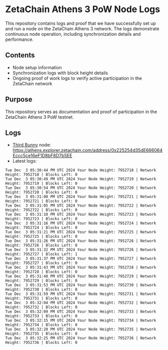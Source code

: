 # ZetaChain Athens 3 PoW Node Logs
This repository contains logs and proof that we have successfully set up and run a node on the ZetaChain Athens 3 network. The logs demonstrate continuous node operation, including synchronization details and performance.

## Contents
- Node setup information
- Synchronization logs with block height details
- Ongoing proof of work logs to verify active participation in the ZetaChain network

## Purpose
This repository serves as documentation and proof of participation in the ZetaChain Athens 3 PoW testnet.

## Logs

- [Third Bunny](https://thirdbunny.xyz/) node: https://athens.explorer.zetachain.com/address/0x225254d35dE666064Eccc5ce16eF1D8bF8D7b5EE
- Latest logs:
```
Tue Dec  3 05:30:44 PM UTC 2024 Your Node Height: 7952718 | Network Height: 7952718 | Blocks Left: 0
Tue Dec  3 05:30:49 PM UTC 2024 Your Node Height: 7952719 | Network Height: 7952719 | Blocks Left: 0
Tue Dec  3 05:30:54 PM UTC 2024 Your Node Height: 7952720 | Network Height: 7952720 | Blocks Left: 0
Tue Dec  3 05:31:00 PM UTC 2024 Your Node Height: 7952721 | Network Height: 7952721 | Blocks Left: 0
Tue Dec  3 05:31:05 PM UTC 2024 Your Node Height: 7952722 | Network Height: 7952722 | Blocks Left: 0
Tue Dec  3 05:31:10 PM UTC 2024 Your Node Height: 7952723 | Network Height: 7952723 | Blocks Left: 0
Tue Dec  3 05:31:16 PM UTC 2024 Your Node Height: 7952724 | Network Height: 7952724 | Blocks Left: 0
Tue Dec  3 05:31:21 PM UTC 2024 Your Node Height: 7952725 | Network Height: 7952725 | Blocks Left: 0
Tue Dec  3 05:31:26 PM UTC 2024 Your Node Height: 7952726 | Network Height: 7952726 | Blocks Left: 0
Tue Dec  3 05:31:32 PM UTC 2024 Your Node Height: 7952726 | Network Height: 7952727 | Blocks Left: 1
Tue Dec  3 05:31:37 PM UTC 2024 Your Node Height: 7952727 | Network Height: 7952727 | Blocks Left: 0
Tue Dec  3 05:31:43 PM UTC 2024 Your Node Height: 7952728 | Network Height: 7952728 | Blocks Left: 0
Tue Dec  3 05:31:48 PM UTC 2024 Your Node Height: 7952729 | Network Height: 7952729 | Blocks Left: 0
Tue Dec  3 05:31:53 PM UTC 2024 Your Node Height: 7952730 | Network Height: 7952730 | Blocks Left: 0
Tue Dec  3 05:31:59 PM UTC 2024 Your Node Height: 7952731 | Network Height: 7952731 | Blocks Left: 0
Tue Dec  3 05:32:04 PM UTC 2024 Your Node Height: 7952732 | Network Height: 7952732 | Blocks Left: 0
Tue Dec  3 05:32:09 PM UTC 2024 Your Node Height: 7952733 | Network Height: 7952733 | Blocks Left: 0
Tue Dec  3 05:32:15 PM UTC 2024 Your Node Height: 7952734 | Network Height: 7952734 | Blocks Left: 0
Tue Dec  3 05:32:20 PM UTC 2024 Your Node Height: 7952735 | Network Height: 7952735 | Blocks Left: 0
Tue Dec  3 05:32:25 PM UTC 2024 Your Node Height: 7952736 | Network Height: 7952736 | Blocks Left: 0
```
